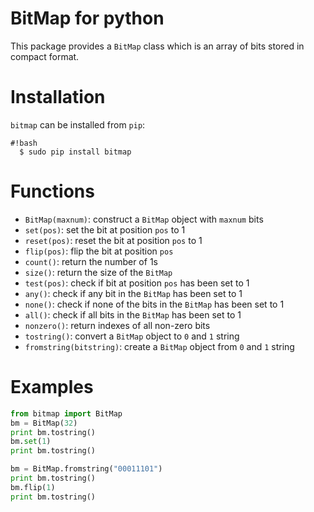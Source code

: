 BitMap for python
=================

This package provides a `BitMap` class which is an array of bits stored in compact format.

# Installation

`bitmap` can be installed from `pip`:

```
#!bash
  $ sudo pip install bitmap
```

# Functions

- `BitMap(maxnum)`: construct a `BitMap` object with `maxnum` bits
- `set(pos)`: set the bit at position `pos` to 1
- `reset(pos)`: reset the bit at position `pos` to 1
- `flip(pos)`: flip the bit at position `pos`
- `count()`: return the number of 1s
- `size()`: return the size of the `BitMap`
- `test(pos)`: check if bit at position `pos` has been set to 1
- `any()`: check if any bit in the `BitMap` has been set to 1
- `none()`: check if none of the bits in the `BitMap` has been set to 1
- `all()`: check if all bits in the `BitMap` has been set to 1
- `nonzero()`: return indexes of all non-zero bits
- `tostring()`: convert a `BitMap` object to `0` and `1` string
- `fromstring(bitstring)`: create a `BitMap` object from `0` and `1` string

# Examples

```python
from bitmap import BitMap
bm = BitMap(32)
print bm.tostring()
bm.set(1)
print bm.tostring()

bm = BitMap.fromstring("00011101")
print bm.tostring()
bm.flip(1)
print bm.tostring()
```
